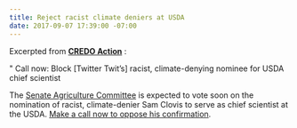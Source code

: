```yaml
---
title: Reject racist climate deniers at USDA
date: 2017-09-07 17:39:00 -07:00
---
```


Excerpted from [**CREDO Action**](https://credoaction.com/) :

" Call now: Block [Twitter Twit’s] racist, climate-denying nominee for USDA chief scientist

The [Senate Agriculture Committee](https://www.agriculture.senate.gov/) is expected to vote soon on the nomination of racist, climate-denier Sam Clovis to serve as chief scientist at the USDA. [Make a call now to oppose his confirmation](https://act.credoaction.com/call/clovis_calls?t=3&akid=24847%2E6650577%2EmCFfgt).

